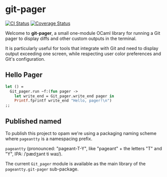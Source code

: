 # git-pager

[![CI Status](https://github.com/mbarbin/git-pager/workflows/ci/badge.svg)](https://github.com/mbarbin/git-pager/actions/workflows/ci.yml)
[![Coverage Status](https://coveralls.io/repos/github/mbarbin/git-pager/badge.svg?branch=main)](https://coveralls.io/github/mbarbin/git-pager?branch=main)

Welcome to **git-pager**, a small one-module OCaml library for running a Git pager to display diffs and other custom outputs in the terminal.

It is particularly useful for tools that integrate with Git and need to display output exceeding one screen, while respecting user color preferences and Git's configuration.

## Hello Pager

```ocaml
let () =
  Git_pager.run ~f:(fun pager ->
    let write_end = Git_pager.write_end pager in
    Printf.fprintf write_end "Hello, pager!\n")
;;
```

## Published named

To publish this project to opam we're using a packaging naming scheme where `pageantty` is a namespacing prefix.

`pageantty` (pronounced: "pageant-T-Y", like "pageant" + the letters "T" and "Y", IPA: /ˈpædʒənt ti waɪ/).

The current `Git_pager` module is available as the main library of the `pageantty.git-pager` sub-package.
